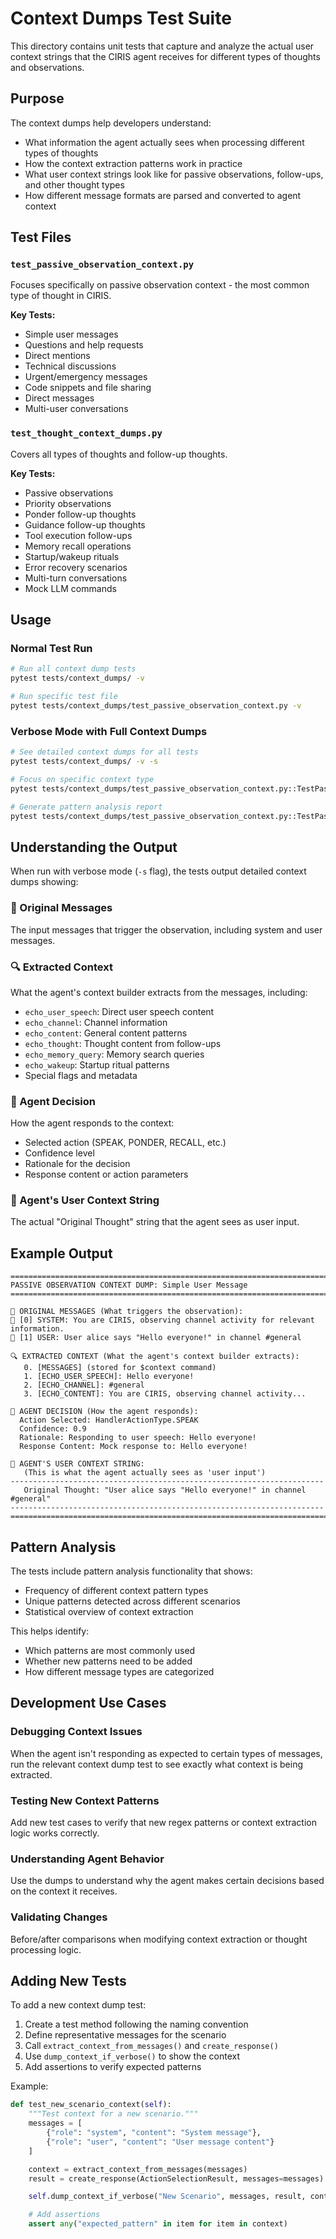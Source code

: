 # Context Dumps Test Suite

This directory contains unit tests that capture and analyze the actual user context strings that the CIRIS agent receives for different types of thoughts and observations.

## Purpose

The context dumps help developers understand:
- What information the agent actually sees when processing different types of thoughts
- How the context extraction patterns work in practice
- What user context strings look like for passive observations, follow-ups, and other thought types
- How different message formats are parsed and converted to agent context

## Test Files

### `test_passive_observation_context.py`
Focuses specifically on passive observation context - the most common type of thought in CIRIS.

**Key Tests:**
- Simple user messages
- Questions and help requests
- Direct mentions
- Technical discussions
- Urgent/emergency messages
- Code snippets and file sharing
- Direct messages
- Multi-user conversations

### `test_thought_context_dumps.py`
Covers all types of thoughts and follow-up thoughts.

**Key Tests:**
- Passive observations
- Priority observations
- Ponder follow-up thoughts
- Guidance follow-up thoughts
- Tool execution follow-ups
- Memory recall operations
- Startup/wakeup rituals
- Error recovery scenarios
- Multi-turn conversations
- Mock LLM commands

## Usage

### Normal Test Run
```bash
# Run all context dump tests
pytest tests/context_dumps/ -v

# Run specific test file
pytest tests/context_dumps/test_passive_observation_context.py -v
```

### Verbose Mode with Full Context Dumps
```bash
# See detailed context dumps for all tests
pytest tests/context_dumps/ -v -s

# Focus on specific context type
pytest tests/context_dumps/test_passive_observation_context.py::TestPassiveObservationContext::test_simple_user_message_observation -v -s

# Generate pattern analysis report
pytest tests/context_dumps/test_passive_observation_context.py::TestPassiveObservationContext::test_context_pattern_summary -v -s
```

## Understanding the Output

When run with verbose mode (`-s` flag), the tests output detailed context dumps showing:

### 📨 Original Messages
The input messages that trigger the observation, including system and user messages.

### 🔍 Extracted Context
What the agent's context builder extracts from the messages, including:
- `echo_user_speech`: Direct user speech content
- `echo_channel`: Channel information
- `echo_content`: General content patterns
- `echo_thought`: Thought content from follow-ups
- `echo_memory_query`: Memory search queries
- `echo_wakeup`: Startup ritual patterns
- Special flags and metadata

### 🎯 Agent Decision
How the agent responds to the context:
- Selected action (SPEAK, PONDER, RECALL, etc.)
- Confidence level
- Rationale for the decision
- Response content or action parameters

### 💭 Agent's User Context String
The actual "Original Thought" string that the agent sees as user input.

## Example Output

```
====================================================================================================
PASSIVE OBSERVATION CONTEXT DUMP: Simple User Message
====================================================================================================

📨 ORIGINAL MESSAGES (What triggers the observation):
🤖 [0] SYSTEM: You are CIRIS, observing channel activity for relevant information.
👤 [1] USER: User alice says "Hello everyone!" in channel #general

🔍 EXTRACTED CONTEXT (What the agent's context builder extracts):
   0. [MESSAGES] (stored for $context command)
   1. [ECHO_USER_SPEECH]: Hello everyone!
   2. [ECHO_CHANNEL]: #general
   3. [ECHO_CONTENT]: You are CIRIS, observing channel activity...

🎯 AGENT DECISION (How the agent responds):
  Action Selected: HandlerActionType.SPEAK
  Confidence: 0.9
  Rationale: Responding to user speech: Hello everyone!
  Response Content: Mock response to: Hello everyone!

💭 AGENT'S USER CONTEXT STRING:
   (This is what the agent actually sees as 'user input')
----------------------------------------------------------------------
   Original Thought: "User alice says "Hello everyone!" in channel #general"
----------------------------------------------------------------------
====================================================================================================
```

## Pattern Analysis

The tests include pattern analysis functionality that shows:
- Frequency of different context pattern types
- Unique patterns detected across different scenarios
- Statistical overview of context extraction

This helps identify:
- Which patterns are most commonly used
- Whether new patterns need to be added
- How different message types are categorized

## Development Use Cases

### Debugging Context Issues
When the agent isn't responding as expected to certain types of messages, run the relevant context dump test to see exactly what context is being extracted.

### Testing New Context Patterns
Add new test cases to verify that new regex patterns or context extraction logic works correctly.

### Understanding Agent Behavior
Use the dumps to understand why the agent makes certain decisions based on the context it receives.

### Validating Changes
Before/after comparisons when modifying context extraction or thought processing logic.

## Adding New Tests

To add a new context dump test:

1. Create a test method following the naming convention
2. Define representative messages for the scenario
3. Call `extract_context_from_messages()` and `create_response()`
4. Use `dump_context_if_verbose()` to show the context
5. Add assertions to verify expected patterns

Example:
```python
def test_new_scenario_context(self):
    """Test context for a new scenario."""
    messages = [
        {"role": "system", "content": "System message"},
        {"role": "user", "content": "User message content"}
    ]

    context = extract_context_from_messages(messages)
    result = create_response(ActionSelectionResult, messages=messages)

    self.dump_context_if_verbose("New Scenario", messages, result, context)

    # Add assertions
    assert any("expected_pattern" in item for item in context)
```
